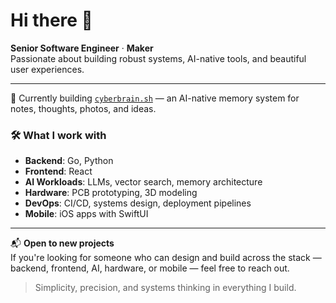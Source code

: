 # Hi there 👋

**Senior Software Engineer** · **Maker**  
Passionate about building robust systems, AI-native tools, and beautiful user experiences.

---

🧠 Currently building [`cyberbrain.sh`](https://cyberbrain.sh) — an AI-native memory system for notes, thoughts, photos, and ideas.

### 🛠 What I work with
- **Backend**: Go, Python  
- **Frontend**: React  
- **AI Workloads**: LLMs, vector search, memory architecture  
- **Hardware**: PCB prototyping, 3D modeling  
- **DevOps**: CI/CD, systems design, deployment pipelines  
- **Mobile**: iOS apps with SwiftUI

---

📬 **Open to new projects**  
If you're looking for someone who can design and build across the stack — backend, frontend, AI, hardware, or mobile — feel free to reach out.

> Simplicity, precision, and systems thinking in everything I build.
